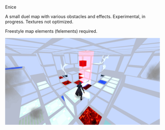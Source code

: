 Enice

A small duel map with various obstacles and effects. 
Experimental, in progress. Textures not optimized.

Freestyle map elements (felements) required.

![alt text](felements.jpg)
